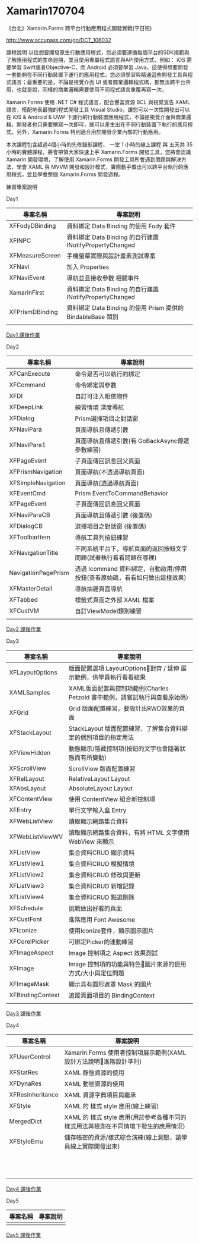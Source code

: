 # Xamarin170704
《台北》Xamarin.Forms 跨平台行動應用程式開發實戰(平日班) 

http://www.accupass.com/go/DCT_106032

 課程說明
以往想要開發原生行動應用程式，您必須要遵循每個平台的SDK規範與了解應用程式的生命週期，並且使用專屬程式語言與API使用方式，例如： iOS 需要學習 Swift或者Objective-C，而 Android 必須要學習 Java，這使得想要開發一套能夠在不同行動裝置下運行的應用程式，您必須學習與精通這些開發工具與程式語言；最重要的是，不論是視覺介面 UI 或者商業邏輯程式碼，都無法跨平台共用，也就是說，同樣的商業邏輯需要使用不同程式語言重覆再寫一次。  

Xamarin.Forms 使用 .NET C# 程式語言，配合豐富資源 BCL 與視覺宣告 XAML語言，搭配地表最強的程式開發工具 Visual Studio，讓您可以一次性開發出可以在 iOS & Android & UWP 下運行的行動裝置應用程式，不論是視覺介面與商業邏輯，開發者也只需要撰寫一次即可，就可以產生出在不同行動裝置下執行的應用程式。另外，Xamarin.Forms 特別適合用於開發企業內部的行動應用。  

本次課程包含超過4個小時的先修錄影課程、 一堂 1 小時的線上課程 與 五天共 35 小時的實體課程，將會帶領大家快速上手 Xamarin.Forms 開發工具，您將會認識 Xamarin 開發環境，了解使用 Xamarin.Forms 開發工具所會遇到問題與解決方法，學會 XAML 與 MVVM 開發和設計模式，實際動手做出可以跨平台執行的應用程式，並且學會整個 Xamarin.Forms 開發過程。

練習專案說明

Day1

|專案名稱|專案說明|
|-|-|
|XFFodyDBinding|資料綁定 Data Binding 的使用 Fody 套件|
|XFINPC|資料綁定 Data Binding 的自行建置 INotifyPropertyChanged
|XFMeasureScreen|手機螢幕實際與設計畫素測試專案
|XFNavi|加入 Properties
|XFNaviEvent|導航並且接收參數 相關事件
|XamarinFirst|資料綁定 Data Binding 的自行建置 INotifyPropertyChanged|
|XFPrismDBinding|資料綁定 Data Binding 的使用 Prism 提供的 BindableBase 類別|
|||

[Day1 課後作業](https://github.com/vulcanlee/Xamarin170704/blob/master/Homework%20Day1.md)

Day2

|專案名稱|專案說明|
|-|-|
|XFCanExecute|命令是否可以執行的綁定|
|XFCommand|命令綁定與參數|
|XFDI|自訂可注入相依物件|
|XFDeepLink|練習情境 深度導航|
|XFDialog|Prism選擇項目之對話窗|
|XFNaviPara|頁面導航且傳遞引數|
|XFNaviPara1|頁面導航且傳遞引數(有 GoBackAsync傳遞參數練習)|
|XFPageEvent|子頁面傳回訊息回父頁面|
|XFPrismNavigation|頁面導航(不透過導航頁面)|
|XFSimpleNavigation|頁面導航(透過導航頁面)|
|XFEventCmd|Prism EventToCommandBehavior|
|XFPageEvent|子頁面傳回訊息回父頁面|
|XFNaviParaCB|頁面導航且傳遞引數 (後置碼)|
|XFDialogCB|選擇項目之對話窗 (後置碼)|
|XFToolbarItem|導航工具列按鈕練習|
|XFNavigationTitle|不同系統平台下，導航頁面的返回按鈕文字問題(試著執行看看問題在哪裡)|
|NavigationPagePrism|透過 Icommand 資料綁定，自動啟用/停用按鈕(查看原始碼，看看如何做出這樣效果)|
|XFMasterDetail|導航抽屜頁面導航|
|XFTabbed|標籤式頁面之外部 XAML 檔案|
|XFCustVM|自訂ViewModel類別練習|
|||

[Day2 課後作業](https://github.com/vulcanlee/Xamarin170704/blob/master/Homework%20Day2.md)

Day3

|專案名稱|專案說明|
|-|-|
|XFLayoutOptions|版面配置選項 LayoutOptions對齊 / 延伸 展示範例，供學員執行看看結果|
|XAMLSamples|XAML版面配置與控制項範例(Charles Petzold 書中範例，請嘗試執行與查看原始碼)|
|XFGrid|Grid 版面配置練習，要設計出RWD效果的頁面|
|XFStackLayout|StackLayout 版面配置練習，了解集合資料綁定的個別項目的指定用法|
|XFViewHidden|動態顯示/隱藏控制項(按鈕的文字也會隨著狀態而有所變動)|
|XFScrollView|ScrollView 版面配置練習|
|XFRelLayout|RelativeLayout Layout|
|XFAbsLayout|AbsoluteLayout Layout|
|XFContentView|使用 ContentView 組合新控制項|
|XFEntry|單行文字輸入盒 Entry|
|XFWebListView|讀取顯示網路集合資料|
|XFWebListViewWV|讀取顯示網路集合資料，有將 HTML 文字使用 WebView 來顯示|
|XFListView|集合資料CRUD 顯示資料|
|XFListView1|集合資料CRUD 模擬情境|
|XFListView2|集合資料CRUD 修改與更新|
|XFListView3|集合資料CRUD 新增記錄|
|XFListView4|集合資料CRUD 點選刪除|
|XFSchedule|挑戰做出好看的頁面|
|XFCustFont|進階應用 Font Awesome|
|XFIconize|使用Iconize套件，顯示圖示圖片|
|XFCorelPicker|可綁定Picker的連動練習|
|XFImageAspect|Image 控制項之 Aspect 效果測試|
|XFImage|Image 控制項的功能與特色圖片來源的使用方式/大小與定位問題|
|XFImageMask|顯示具有圓形遮罩 Mask 的圖片|
|XFBindingContext|追蹤頁面項目的 BindingContext|
|||

[Day3 課後作業]()

Day4

|專案名稱|專案說明|
|-|-|
|XFUserControl|Xamarin.Forms 使用者控制項展示範例(XAML 設計方法說明進階設計準則)|
|XFStatRes|XAML 靜態資源的使用|
|XFDynaRes|XAML 動態資源的使用|
|XFResInheritance|XAML 資源字典項目與繼承|
|XFStyle|XAML 的 樣式 style 應用(線上練習)|
|MergedDict|XAML 的 樣式 style 應用(用於參考各種不同的樣式用法與檢測在不同情境下發生的應用情況)|
|XFStyleEmu|儲存帳密的資源/樣式綜合演練(線上測驗，請學員線上實際開發出來)|
|||
|||
|||
|||
|||
|||
|||
|||
|||
|||
|||
|||

[Day4 課後作業]()

Day5

|專案名稱|專案說明|
|-|-|
|||

[Day5 課後作業]()


